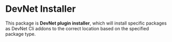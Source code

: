# DevNet Installer
This package is **DevNet plugin installer**, which will install specific packages as DevNet Cli addons to the correct location based on the specified package type.
